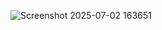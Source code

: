 ![Screenshot 2025-07-02 163651](https://github.com/user-attachments/assets/1db63921-0c21-49a5-bdd7-407890565782)

